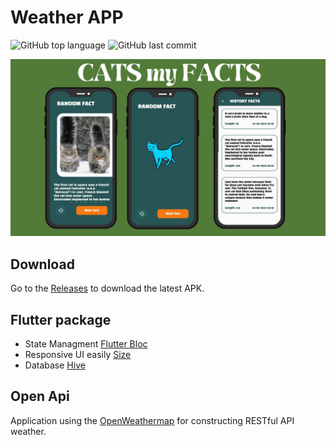 # Weather APP

![GitHub top language](https://img.shields.io/github/languages/top/NI-KI-TA-KR/weather-app) ![GitHub last commit](https://img.shields.io/github/last-commit/NI-KI-TA-KR/weather-app)

<p align="center">
<img src="https://github.com/NI-KI-TA-KR/Cats-my-Facts/blob/0447648f6f64bfcaa71486818dc8211ebda364af/previews/demo.png"/>
</p>

## Download
Go to the [Releases](previews/app-release.apk) to download the latest APK.


## Flutter package

- State Managment [Flutter Bloc](https://pub.dev/packages/flutter_bloc)
- Responsive UI easily [Size](https://pub.dev/packages/sizer)
- Database [Hive](https://pub.dev/packages/hive)

## Open Api

Application using the [OpenWeathermap](https://openweathermap.org/) for constructing RESTful API weather.<br>
